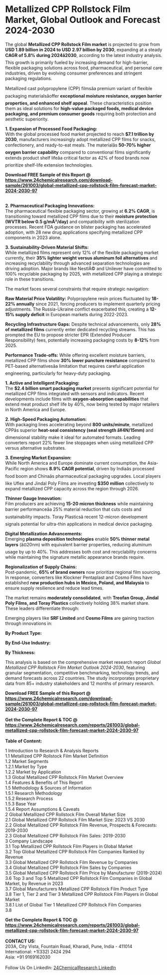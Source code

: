 <h1>Metallized CPP Rollstock Film Market, Global Outlook and Forecast 2024-2030</h1><p>The global <strong>Metallized CPP Rollstock Film market</strong> is projected to grow from <strong>USD 1.89 billion in 2024 to USD 2.97 billion by 2030</strong>, expanding at a steady <strong>CAGR of 5.8% during 2024â2030</strong>, according to the latest industry analysis. This growth is primarily fueled by increasing demand for high-barrier, flexible packaging solutions across food, pharmaceutical, and personal care industries, driven by evolving consumer preferences and stringent packaging regulations.</p><p>Metallized cast polypropylene (CPP) filmsâa premium variant of flexible packaging materialsâoffer <strong>exceptional moisture resistance, oxygen barrier properties, and enhanced shelf appeal</strong>. These characteristics position them as ideal solutions for <strong>high-value packaged foods, medical device packaging, and premium consumer goods</strong> requiring both protection and aesthetic superiority.</p><p><strong>1. Expansion of Processed Food Packaging:</strong><br>
With the global processed food market projected to reach <strong>$7.1 trillion by 2030</strong>, manufacturers increasingly adopt metallized CPP films for snacks, confectionery, and ready-to-eat meals. The materialâs <strong>50-70% higher oxygen barrier capability</strong> compared to conventional films significantly extends product shelf lifeâa critical factor as 42% of food brands now prioritize shelf-life extension technologies.</p><div><b>Download FREE Sample of this Report @ 
            <a href="https://www.24chemicalresearch.com/download-sample/261003/global-metallized-cpp-rollstock-film-forecast-market-2024-2030-97">
            https://www.24chemicalresearch.com/download-sample/261003/global-metallized-cpp-rollstock-film-forecast-market-2024-2030-97</a></b></div><br><p><strong>2. Pharmaceutical Packaging Innovations:</strong><br>
The pharmaceutical flexible packaging sector, growing at <strong>6.2% CAGR</strong>, is transitioning toward metallized CPP films due to their <strong>moisture protection (WVTR below 0.5 g/mÂ²/day)</strong> and compatibility with sterilization processes. Recent FDA guidance on blister packaging has accelerated adoption, with 28 new drug applications specifying metallized CPP components in 2023 alone.</p><p><strong>3. Sustainability-Driven Material Shifts:</strong><br>
While metallized films represent only 12% of the flexible packaging market currently, their <strong>35% lighter weight versus aluminum foil alternatives</strong> and increasing recyclability through advanced separation technologies are driving adoption. Major brands like NestlÃ© and Unilever have committed to 100% recyclable packaging by 2025, with metallized CPP playing a strategic role in these transitions.</p><p>The market faces several constraints that require strategic navigation:</p><p><strong>Raw Material Price Volatility:</strong> Polypropylene resin prices fluctuated by <strong>18-22% annually</strong> since 2021, forcing producers to implement quarterly pricing adjustments. The Russia-Ukraine conflict exacerbated this, creating a <strong>12-15% supply deficit</strong> in European markets during 2022-2023.</p><p><strong>Recycling Infrastructure Gaps:</strong> Despite technical advancements, only <strong>28% of metallized films</strong> currently enter dedicated recycling streams. This has prompted the EU to propose stricter EPR (Extended Producer Responsibility) fees, potentially increasing packaging costs by <strong>8-12%</strong> from 2025.</p><p><strong>Performance Trade-offs:</strong> While offering excellent moisture barriers, metallized CPP films show <strong>30% lower puncture resistance</strong> compared to PET-based alternativesâa limitation that requires careful application engineering, particularly for heavy-duty packaging.</p><p><strong>1. Active and Intelligent Packaging:</strong><br>
The <strong>$2.4 billion smart packaging market</strong> presents significant potential for metallized CPP films integrated with sensors and indicators. Recent developments include films with <strong>oxygen-absorption capabilities</strong> that extend meat product shelf life by 40%, now being tested by major retailers in North America and Europe.</p><p><strong>2. High-Speed Packaging Automation:</strong><br>
With packaging lines accelerating beyond <strong>800 units/minute</strong>, metallized CPPâs superior <strong>heat-seal consistency (seal strength â¥4N/15mm)</strong> and dimensional stability make it ideal for automated formats. Leading converters report 22% fewer line stoppages when using metallized CPP versus alternative substrates.</p><p><strong>3. Emerging Market Expansion:</strong><br>
While North America and Europe dominate current consumption, the Asia-Pacific region shows <strong>8.9% CAGR potential</strong>, driven by Indiaâs processed food boom and Chinaâs pharmaceutical packaging upgrades. Local players like Uflex and Jindal Poly Films are investing <strong>$350 million</strong> collectively to expand metallized CPP capacity across the region through 2026.</p><p><strong>Thinner Gauge Innovation:</strong><br>
    Film producers are achieving <strong>15-20 micron thickness</strong> while maintaining barrier performanceâa 25% material reduction that cuts costs and sustainability impacts. Toray Plasticsâ recent 12-micron development signals potential for ultra-thin applications in medical device packaging.</p><p><strong>Digital Metallization Advancements:</strong><br>
    Emerging <strong>plasma deposition technologies</strong> enable <strong>50% thinner metal layers</strong> (â¤20nm) with equivalent barrier properties, reducing aluminum usage by up to 40%. This addresses both cost and recyclability concerns while maintaining the signature metallic appearance brands require.</p><p><strong>Regionalization of Supply Chains:</strong><br>
    Post-pandemic, <strong>65% of brand owners</strong> now prioritize regional film sourcing. In response, converters like Klockner Pentaplast and Cosmo Films have established <strong>new production hubs in Mexico, Poland, and Malaysia</strong> to ensure supply resilience and reduce lead times.</p><p>The market remains <strong>moderately consolidated</strong>, with <strong>Treofan Group, Jindal Poly Films, and Toray Plastics</strong> collectively holding 38% market share. These leaders differentiate through:</p><p>Emerging players like <strong>SRF Limited</strong> and <strong>Cosmo Films</strong> are gaining traction through innovations in:</p><p><strong>By Product Type:</strong></p><p><strong>By End-Use Industry:</strong></p><p><strong>By Thickness:</strong></p><p>This analysis is based on the comprehensive market research report <em>Global Metallized CPP Rollstock Film Market Outlook 2024-2030</em>, featuring granular segmentation, competitive benchmarking, technology trends, and demand forecasts across 22 countries. The study incorporates proprietary data from 85+ industry stakeholders and 12 months of primary research.</p><div><b>Download FREE Sample of this Report @ 
            <a href="https://www.24chemicalresearch.com/download-sample/261003/global-metallized-cpp-rollstock-film-forecast-market-2024-2030-97">
            https://www.24chemicalresearch.com/download-sample/261003/global-metallized-cpp-rollstock-film-forecast-market-2024-2030-97</a></b></div><br><div><b>Get the Complete Report & TOC @ 
            <a href="https://www.24chemicalresearch.com/reports/261003/global-metallized-cpp-rollstock-film-forecast-market-2024-2030-97">
            https://www.24chemicalresearch.com/reports/261003/global-metallized-cpp-rollstock-film-forecast-market-2024-2030-97</a></b></div><br>
            <b>Table of Content:</b><p>1 Introduction to Research & Analysis Reports<br />
    1.1 Metallized CPP Rollstock Film Market Definition<br />
    1.2 Market Segments<br />
        1.2.1 Market by Type<br />
        1.2.2 Market by Application<br />
    1.3 Global Metallized CPP Rollstock Film Market Overview<br />
    1.4 Features & Benefits of This Report<br />
    1.5 Methodology & Sources of Information<br />
        1.5.1 Research Methodology<br />
        1.5.2 Research Process<br />
        1.5.3 Base Year<br />
        1.5.4 Report Assumptions & Caveats<br />
2 Global Metallized CPP Rollstock Film Overall Market Size<br />
    2.1 Global Metallized CPP Rollstock Film Market Size: 2023 VS 2030<br />
    2.2 Global Metallized CPP Rollstock Film Revenue, Prospects & Forecasts: 2019-2030<br />
    2.3 Global Metallized CPP Rollstock Film Sales: 2019-2030<br />
3 Company Landscape<br />
    3.1 Top Metallized CPP Rollstock Film Players in Global Market<br />
    3.2 Top Global Metallized CPP Rollstock Film Companies Ranked by Revenue<br />
    3.3 Global Metallized CPP Rollstock Film Revenue by Companies<br />
    3.4 Global Metallized CPP Rollstock Film Sales by Companies<br />
    3.5 Global Metallized CPP Rollstock Film Price by Manufacturer (2019-2024)<br />
    3.6 Top 3 and Top 5 Metallized CPP Rollstock Film Companies in Global Market, by Revenue in 2023<br />
    3.7 Global Manufacturers Metallized CPP Rollstock Film Product Type<br />
    3.8 Tier 1, Tier 2 and Tier 3 Metallized CPP Rollstock Film Players in Global Market<br />
        3.8.1 List of Global Tier 1 Metallized CPP Rollstock Film Companies<br />
        3.8</p><div><b>Get the Complete Report & TOC @ 
            <a href="https://www.24chemicalresearch.com/reports/261003/global-metallized-cpp-rollstock-film-forecast-market-2024-2030-97">
            https://www.24chemicalresearch.com/reports/261003/global-metallized-cpp-rollstock-film-forecast-market-2024-2030-97</a></b></div><br><b>CONTACT US:</b><br>
            203A, City Vista, Fountain Road, Kharadi, Pune, India - 411014<br>
            International: +1(332) 2424 294<br>
            Asia: +91 9169162030 <br><br>
            Follow Us On LinkedIn: <a href="https://www.linkedin.com/company/24chemicalresearch/">24ChemicalResearch LinkedIn</a>